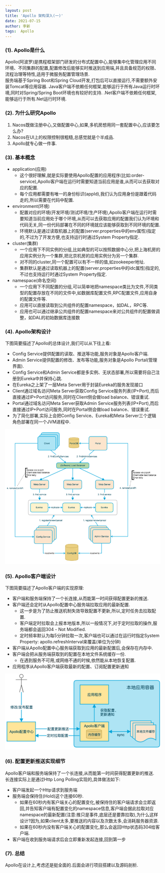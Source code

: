 ```yaml
---
layout: post
title: 'Apollo 架构深入(一)'
date: 2021-07-15
author: 李新
tags:  Apollo
---
```


### (1). Apollo是什么
Apollo(阿波罗)是携程框架部门研发的分布式配置中心,能够集中化管理应用不同环境、不同集群的配置,配置修改后能够实时推送到应用端,并且具备规范的权限、流程治理等特性,适用于微服务配置管理场景.   
服务端基于Spring Boot和Spring Cloud开发,打包后可以直接运行,不需要额外安装Tomcat等应用容器. 
Java客户端不依赖任何框架,能够运行于所有Java运行时环境,同时对Spring/Spring Boot环境也有较好的支持.
.Net客户端不依赖任何框架,能够运行于所有.Net运行时环境.

### (2). 为什么研究Apollo
1) Nacos既做注册中心,又做配置中心,如果,多机房想用同一套配置中心,应该要怎么办?    
2) Nacos在UI上的权限控制很粗糙,总感觉就是个半成品.    
3) Apollo就专心做一件事.   

### (3). 基本概念
+ application(应用)
  - 这个很好理解,就是实际要使用Apollo配置的应用程序(比如:order-service),Apollo客户端在运行时需要知道当前应用是谁,从而可以去获取对应的配置.
  - 每个应用都需要有唯一的身份标识(appId),我们认为应用身份是跟着代码走的,所以需要在代码中配置.
+ environment(环境)
  - 配置对应的环境(开发环境/测试环境/生产环境),Apollo客户端在运行时需要知道当前应用处于哪个环境,从而可以去获取应用的配置我们认为环境和代码无关,同一份代码部署在不同的环境就应该能够获取到不同环境的配置.
  - 环境默认是通过读取机器上的配置(server.properties中的env属性)指定的,不过为了开发方便,也支持运行时通过System Property指定.  
+ cluster(集群)
  - 一个应用下不同实例的分组,比如典型的可以按照数据中心分,把上海机房的应用实例分为一个集群,把北京机房的应用实例分为另一个集群.
  - 对不同的cluster,同一个配置可以有不一样的值,如zookeeper地址.
  - 集群默认是通过读取机器上的配置(server.properties中的idc属性)指定的,不过也支持运行时通过System Property指定.
+ namespace(命名空间)
  - 一个应用下不同配置的分组,可以简单地把namespace类比为文件,不同类型的配置存放在不同的文件中,如数据库配置文件,RPC配置文件,应用自身的配置文件等.
  - 应用可以直接读取到公共组件的配置namespace，如DAL，RPC等.
  - 应用也可以通过继承公共组件的配置namespace来对公共组件的配置做调整，如DAL的初始数据库连接数

### (4). Apollo架构设计
下图简要描述了Apollo的总体设计,我们可以从下往上看:
+ Config Service提供配置的读取、推送等功能,服务对象是Apollo客户端.
+ Admin Service提供配置的修改、发布等功能,服务对象是Apollo Portal(管理界面).  
+ Config Service和Admin Service都是多实例、无状态部署,所以需要将自己注册到Eureka中并保持心跳.  
+ 在Eureka之上架了一层Meta Server用于封装Eureka的服务发现接口
+ Client通过域名访问Meta Server获取Config Service服务列表(IP+Port),而后直接通过IP+Port访问服务,同时在Client侧会做load balance、错误重试.    
+ Portal通过域名访问Meta Server获取Admin Service服务列表(IP+Port),而后直接通过IP+Port访问服务,同时在Portal侧会做load balance、错误重试.   
+ 为了简化部署,实际上会把Config Service、Eureka和Meta Server三个逻辑角色部署在同一个JVM进程中.   


!["Apollo总体架构"](/assets/apollo/imgs/apollo-overall-architecture.png)

### (5). Apollo客户端设计
下图简要描述了Apollo客户端的实现原理:
+ 客户端和服务端保持了一个长连接,从而能第一时间获得配置更新的推送.  
+ 客户端还会定时从Apollo配置中心服务端拉取应用的最新配置.
  - 这一步是为了防止推送机制失效导致配置不更新,所以,定时任务去拉取配置.  
  - 客户端定时拉取会上报本地版本,所以一般情况下,对于定时拉取的操作,服务端都会返回304 - Not Modified.  
  - 定时频率默认为每5分钟拉取一次,客户端也可以通过在运行时指定System Property: apollo.refreshInterval来覆盖(单位为分钟)
+ 客户端从Apollo配置中心服务端获取到应用的最新配置后,会保存在内存中.  
+ 客户端会把从服务端获取到的配置在本地文件系统缓存一份.
  - 在遇到服务不可用,或网络不通的时候,依然能从本地恢复配置.
+ 应用程序从Apollo客户端获取最新的配置、订阅配置更新通知

!["Apollo客户端设计"](/assets/apollo/imgs/apollo-client-architecture.png)

### (6). 配置更新推送实现细节
Apollo客户端和服务端保持了一个长连接,从而能第一时间获得配置更新的推送.  
长连接实际上是通过Http Long Polling实现的,具体做法如下:
+ 客户端发起一个Http请求到服务端
+ 服务端会保持住(Hold)这个连接60秒.
  - 如果在60秒内有客户端关心的配置变化,被保持住的客户端请求会立即返回,并告知客户端有配置变化的namespace信息,客户端会据此拉取对应namespace的最新配置(注意:推只是事件,底层还是要靠拉取),为什么这样设计?因为,如果client太多,要推送的内容以及次数太多,会消耗服务器资源.    
  - 如果在60秒内没有客户端关心的配置变化,那么会返回Http状态码304给客户端.
+ 客户端在收到服务端请求后会立即重新发起连接,回到第一步

### (7). 总结
Apollo在设计上,考虑还是挺全面的.后面会进行项目搭建以及源码剖析.  
